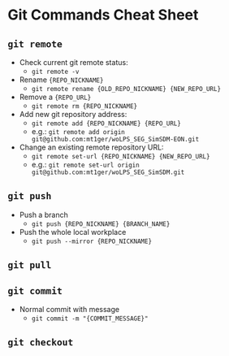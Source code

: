 # Git Commands Cheat Sheet

## `git remote`
* Check current git remote status:
	- `git remote -v`
* Rename `{REPO_NICKNAME}`
	- `git remote rename {OLD_REPO_NICKNAME} {NEW_REPO_URL}`
* Remove a `{REPO_URL}`
	- `git remote rm {REPO_NICKNAME}`
* Add new git repository address: 
	- `git remote add {REPO_NICKNAME} {REPO_URL}`
	- e.g.: `git remote add origin git@github.com:mt1ger/woLPS_SEG_SimSDM-EON.git`
* Change an existing remote repository URL: 
	- `git remote set-url {REPO_NICKNAME} {NEW_REPO_URL}`
	- e.g.: `git remote set-url origin git@github.com:mt1ger/woLPS_SEG_SimSDM.git`

## `git push`
* Push a branch
	- `git push {REPO_NICKNAME} {BRANCH_NAME}`
* Push the whole local workplace
  -	`git push --mirror {REPO_NICKNAME}`

## `git pull`

## `git commit`
* Normal commit with message
	- `git commit -m "{COMMIT_MESSAGE}"`

## `git checkout`
